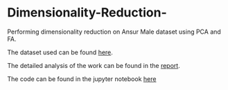 # Dimensionality-Reduction-
Performing dimensionality reduction on Ansur Male dataset using PCA and FA.

The dataset used can be found [here](https://github.com/AnanyaSharma2812/Dimensionality-Reduction-/blob/main/ANSUR_II_MALE_Public.csv).

The detailed analysis of the work can be found in the [report](https://github.com/AnanyaSharma2812/Dimensionality-Reduction-/blob/main/Dimensionality%20Reduction%20report.pdf).

The code can be found in the jupyter notebook [here](https://github.com/AnanyaSharma2812/Dimensionality-Reduction-/blob/main/Dimensionality%20Reduction.ipynb)

